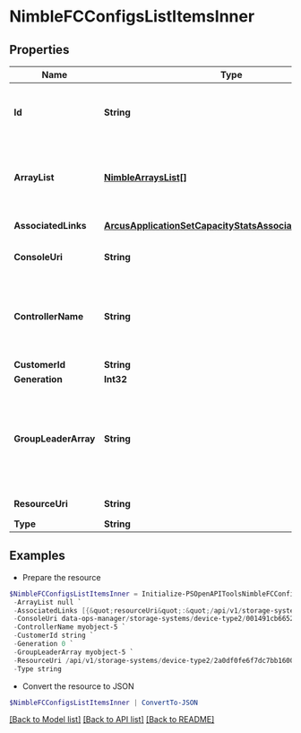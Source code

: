 # NimbleFCConfigsListItemsInner
## Properties

Name | Type | Description | Notes
------------ | ------------- | ------------- | -------------
**Id** | **String** | Identifier for the array. A 42 digit hexadecimal number. | [optional] 
**ArrayList** | [**NimbleArraysList[]**](NimbleArraysList.md) | List of array Fibre Channel configs. List of array Fibre Channel configurations. | [optional] 
**AssociatedLinks** | [**ArcusApplicationSetCapacityStatsAssociatedLinksInner[]**](ArcusApplicationSetCapacityStatsAssociatedLinksInner.md) | Associated Links Details | [optional] 
**ConsoleUri** | **String** | consoleUri for detailed storage object | [optional] 
**ControllerName** | **String** | Name (A or B) of the controller where the interface is hosted. Plain string. | [optional] 
**CustomerId** | **String** | customerId | [optional] 
**Generation** | **Int32** | generation | [optional] 
**GroupLeaderArray** | **String** | Name of the group leader array. String of up to 64 alphanumeric characters, - and . and : are allowed after first character. | [optional] 
**ResourceUri** | **String** | Link to the object URI | [optional] 
**Type** | **String** | type | [optional] 

## Examples

- Prepare the resource
```powershell
$NimbleFCConfigsListItemsInner = Initialize-PSOpenAPIToolsNimbleFCConfigsListItemsInner  -Id 2a0df0fe6f7dc7bb16000000000000000000004817 `
 -ArrayList null `
 -AssociatedLinks [{&quot;resourceUri&quot;:&quot;/api/v1/storage-systems/device-type2/2a0df0fe6f7dc7bb16000000000000000000004817&quot;,&quot;type&quot;:&quot;storage-systems&quot;}] `
 -ConsoleUri data-ops-manager/storage-systems/device-type2/001491cb6652a03a6b000000000000000000000001/network-interfaces/071491cb6652a03a6b000000000000000000000006 `
 -ControllerName myobject-5 `
 -CustomerId string `
 -Generation 0 `
 -GroupLeaderArray myobject-5 `
 -ResourceUri /api/v1/storage-systems/device-type2/2a0df0fe6f7dc7bb16000000000000000000004817 `
 -Type string
```

- Convert the resource to JSON
```powershell
$NimbleFCConfigsListItemsInner | ConvertTo-JSON
```

[[Back to Model list]](../README.md#documentation-for-models) [[Back to API list]](../README.md#documentation-for-api-endpoints) [[Back to README]](../README.md)

